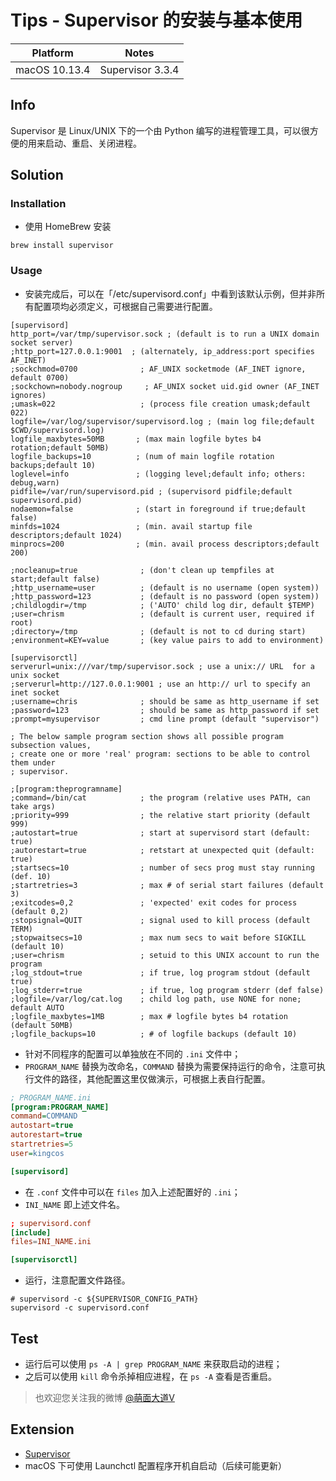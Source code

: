 # Tips - Supervisor 的安装与基本使用

| Platform | Notes |
|:-----:|:-----:|
| macOS 10.13.4 | Supervisor 3.3.4 |

## Info

Supervisor 是 Linux/UNIX 下的一个由 Python 编写的进程管理工具，可以很方便的用来启动、重启、关闭进程。

## Solution

### Installation

- 使用 HomeBrew 安装

```shell
brew install supervisor
```

### Usage

- 安装完成后，可以在「/etc/supervisord.conf」中看到该默认示例，但并非所有配置项均必须定义，可根据自己需要进行配置。

```
[supervisord]
http_port=/var/tmp/supervisor.sock ; (default is to run a UNIX domain socket server)
;http_port=127.0.0.1:9001  ; (alternately, ip_address:port specifies AF_INET)
;sockchmod=0700              ; AF_UNIX socketmode (AF_INET ignore, default 0700)
;sockchown=nobody.nogroup     ; AF_UNIX socket uid.gid owner (AF_INET ignores)
;umask=022                   ; (process file creation umask;default 022)
logfile=/var/log/supervisor/supervisord.log ; (main log file;default $CWD/supervisord.log)
logfile_maxbytes=50MB       ; (max main logfile bytes b4 rotation;default 50MB)
logfile_backups=10          ; (num of main logfile rotation backups;default 10)
loglevel=info               ; (logging level;default info; others: debug,warn)
pidfile=/var/run/supervisord.pid ; (supervisord pidfile;default supervisord.pid)
nodaemon=false              ; (start in foreground if true;default false)
minfds=1024                 ; (min. avail startup file descriptors;default 1024)
minprocs=200                ; (min. avail process descriptors;default 200)

;nocleanup=true              ; (don't clean up tempfiles at start;default false)
;http_username=user          ; (default is no username (open system))
;http_password=123           ; (default is no password (open system))
;childlogdir=/tmp            ; ('AUTO' child log dir, default $TEMP)
;user=chrism                 ; (default is current user, required if root)
;directory=/tmp              ; (default is not to cd during start)
;environment=KEY=value       ; (key value pairs to add to environment)

[supervisorctl]
serverurl=unix:///var/tmp/supervisor.sock ; use a unix:// URL  for a unix socket
;serverurl=http://127.0.0.1:9001 ; use an http:// url to specify an inet socket
;username=chris              ; should be same as http_username if set
;password=123                ; should be same as http_password if set
;prompt=mysupervisor         ; cmd line prompt (default "supervisor")

; The below sample program section shows all possible program subsection values,
; create one or more 'real' program: sections to be able to control them under
; supervisor.

;[program:theprogramname]
;command=/bin/cat            ; the program (relative uses PATH, can take args)
;priority=999                ; the relative start priority (default 999)
;autostart=true              ; start at supervisord start (default: true)
;autorestart=true            ; retstart at unexpected quit (default: true)
;startsecs=10                ; number of secs prog must stay running (def. 10)
;startretries=3              ; max # of serial start failures (default 3)
;exitcodes=0,2               ; 'expected' exit codes for process (default 0,2)
;stopsignal=QUIT             ; signal used to kill process (default TERM)
;stopwaitsecs=10             ; max num secs to wait before SIGKILL (default 10)
;user=chrism                 ; setuid to this UNIX account to run the program
;log_stdout=true             ; if true, log program stdout (default true)
;log_stderr=true             ; if true, log program stderr (def false)
;logfile=/var/log/cat.log    ; child log path, use NONE for none; default AUTO
;logfile_maxbytes=1MB        ; max # logfile bytes b4 rotation (default 50MB)
;logfile_backups=10          ; # of logfile backups (default 10)
```

- 针对不同程序的配置可以单独放在不同的 `.ini` 文件中；
- `PROGRAM_NAME` 替换为改命名，`COMMAND` 替换为需要保持运行的命令，注意可执行文件的路径，其他配置这里仅做演示，可根据上表自行配置。

```ini
; PROGRAM_NAME.ini
[program:PROGRAM_NAME]
command=COMMAND
autostart=true
autorestart=true
startretries=5
user=kingcos

[supervisord]
```

- 在 `.conf` 文件中可以在 `files` 加入上述配置好的 `.ini`；
- `INI_NAME` 即上述文件名。

```conf
; supervisord.conf
[include]
files=INI_NAME.ini

[supervisorctl]
```

- 运行，注意配置文件路径。

```
# supervisord -c ${SUPERVISOR_CONFIG_PATH}
supervisord -c supervisord.conf
```

## Test

- 运行后可以使用 `ps -A | grep PROGRAM_NAME` 来获取启动的进程；
- 之后可以使用 `kill` 命令杀掉相应进程，在 `ps -A` 查看是否重启。
> 也欢迎您关注我的微博 [@萌面大道V](http://weibo.com/375975847)

## Extension

- [Supervisor](https://supervisord.org)
- macOS 下可使用 Launchctl 配置程序开机自启动（后续可能更新）
